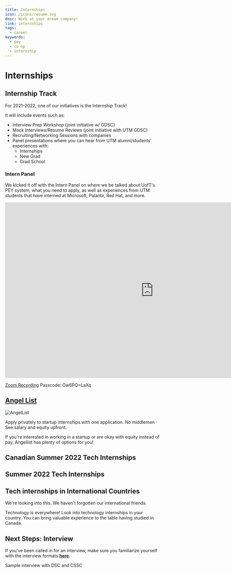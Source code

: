 ```yaml
---
title: Internships
icon: /icons/resume.svg
desc: Work at your dream company!
link: internships
tags:
  - career
keywords:
  - pey
  - co-op
  - internship
---
```


# Internships

## Internship Track

For 2021-2022, one of our initiatives is the Internship Track!

It will include events such as:

- Interview Prep Workshop (joint initiative w/ GDSC)
- Mock Interviews/Resume Reviews (joint initiative with UTM GDSC)
- Recruiting/Networking Sessions with companies
- Panel presentations where you can hear from UTM alumni/students' experiences
  with:
  - Internships
  - New Grad
  - Grad School

### Intern Panel

We kicked it off with the Intern Panel on where we be talked about UofT's PEY
system, what you need to apply, as well as experiences from UTM students that
have interned at Microsoft, Palantir, Red Hat, and more.

<iframe src="https://docs.google.com/presentation/d/e/2PACX-1vR-D0eD5Ss2lGoIb_VlGtkEpsS-17oIxyZhkC53U7JTPbYUpv5v0pRw4TFFkhhNDuqY8heucIpSj0HJ/embed?start=false&loop=false&delayms=3000" frameborder="0" width="960" height="569" allowfullscreen="true" mozallowfullscreen="true" webkitallowfullscreen="true"></iframe>

<a href="https://utoronto.zoom.us/rec/share/ZBYcxKYzRowm_uzFAzoGxhmTgwu0kG4IVZEiEm-o9ScMH3zhunUiQKaZKrzkHYZ9.qJTvdsqPc8kUBKT5" target="_blank">Zoom
Recording</a> Passcode: Gw6PQ=LaXq

## [Angel List](https://angel.co/jobs)

![AngelList](./internship-apps/angel-list.jpg)

Apply privately to startup internships with one application. No middlemen · See
salary and equity upfront.

If you're interested in working in a startup or are okay with equity instead of
pay, Angellist has plenty of options for you!

## Canadian Summer 2022 Tech Internships

<grid-1-x-2 link="https://github.com/ChrisDryden/Canadian-Tech-Internships-Summer-2022" img-Src="https://i.itworldcanada.com/wp-content/uploads/2019/02/bigstock-Canadian-Technology-Concept-130056503.jpg" desc="Crowdsourced list of Canadian tech companies that are hiring interns for Summer 2022 that are interested in tech, SWE, and related fields." button="Find out more"></grid-1-x-2>

## Summer 2022 Tech Internships

<grid-1-x-2 :reversed="true" link="https://github.com/pittcsc/Summer2022-Internships" img-Src="https://i.imgur.com/PNNGb.jpg" desc="Keep track of internships for Summer 2022 for undergraduates interested in tech, SWE, and related fields.
All positions are open to anyone enrolled in a Bachelor's degree program." button="Find out more"></grid-1-x-2>

## Tech internships in International Countries

We're looking into this. We haven't forgotten our international friends.

Technology is everywhere! Look into technology internships in your country. You
can bring valuable experience to the table having studied in Canada.

## Next Steps: Interview

If you've been called in for an interview, make sure you familiarize yourself
with the interview formats
[**here**](https://yangshun.github.io/tech-interview-handbook/interview-formats).

Sample interview with DSC and CSSC
<grid-1-x-2 :reversed="true" link="https://www.youtube.com/watch?v=aDFjfiklNPA" img-Src="http://i3.ytimg.com/vi/aDFjfiklNPA/maxresdefault.jpg" desc="Interview Prep 101 with DSC and CSSC!" button="Nail your next interview!"></grid-1-x-2>
